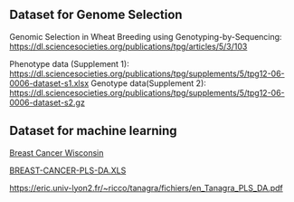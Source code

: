 
## 

## Dataset for Genome Selection

Genomic Selection in Wheat Breeding using Genotyping-by-Sequencing: https://dl.sciencesocieties.org/publications/tpg/articles/5/3/103

Phenotype data (Supplement 1): https://dl.sciencesocieties.org/publications/tpg/supplements/5/tpg12-06-0006-dataset-s1.xlsx
Genotype data(Supplement 2): https://dl.sciencesocieties.org/publications/tpg/supplements/5/tpg12-06-0006-dataset-s2.gz






## Dataset for machine learning

[Breast Cancer Wisconsin](http://archive.ics.uci.edu/ml/datasets/Breast+Cancer+Wisconsin+(Original))

[BREAST-CANCER-PLS-DA.XLS](http://eric.univ-lyon2.fr/~ricco/tanagra/fichiers/breastcancer-pls-da.xls)

https://eric.univ-lyon2.fr/~ricco/tanagra/fichiers/en_Tanagra_PLS_DA.pdf




